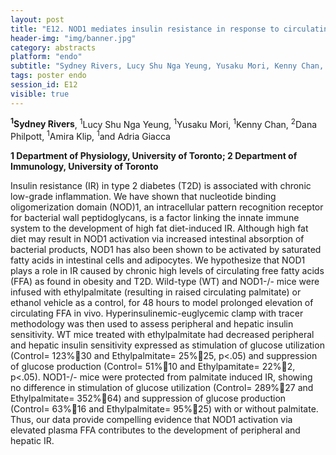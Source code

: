 ```yaml
---
layout: post
title: "E12. NOD1 mediates insulin resistance in response to circulating free fatty acids"
header-img: "img/banner.jpg"
category: abstracts
platform: "endo"
subtitle: "Sydney Rivers, Lucy Shu Nga Yeung, Yusaku Mori, Kenny Chan, Dana Philpott, Amira Klip, and Adria Giacca"
tags: poster endo
session_id: E12
visible: true
---
```

**<sup>1</sup>Sydney Rivers**, <sup>1</sup>Lucy Shu Nga Yeung, <sup>1</sup>Yusaku Mori, <sup>1</sup>Kenny Chan, <sup>2</sup>Dana Philpott, <sup>1</sup>Amira Klip, <sup>1</sup>and Adria Giacca

__1 Department of Physiology, University of Toronto; 2 Department of Immunology, University of Toronto__

Insulin resistance (IR) in type 2 diabetes (T2D) is associated with chronic low-grade inflammation. We have shown that nucleotide binding oligomerization domain (NOD)1, an intracellular pattern recognition receptor for bacterial wall peptidoglycans, is a factor linking the innate immune system to the development of high fat diet-induced IR. Although high fat diet may result in NOD1 activation via increased intestinal absorption of bacterial products, NOD1 has also been shown to be activated by saturated fatty acids in intestinal cells and adipocytes. We hypothesize that NOD1 plays a role in IR caused by chronic high levels of circulating free fatty acids (FFA) as found in obesity and T2D. Wild-type (WT) and NOD1-/- mice were infused with ethylpalmitate (resulting in raised circulating palmitate) or ethanol vehicle as a control, for 48 hours to model prolonged elevation of circulating FFA in vivo. Hyperinsulinemic-euglycemic clamp with tracer methodology was then used to assess peripheral and hepatic insulin sensitivity. WT mice treated with ethylpalmitate had decreased peripheral and hepatic insulin sensitivity expressed as stimulation of glucose utilization (Control= 123%30 and Ethylpalmitate= 25%25, p<.05) and suppression of glucose production (Control= 51%10 and Ethylpamitate= 22%2, p<.05). NOD1-/- mice were protected from palmitate induced IR, showing no difference in stimulation of glucose utilization (Control= 289%27 and Ethylpalmitate= 352%64) and suppression of glucose production (Control= 63%16 and Ethylpalmitate= 95%25) with or without palmitate. Thus, our data provide compelling evidence that NOD1 activation via elevated plasma FFA contributes to the development of peripheral and hepatic IR. 